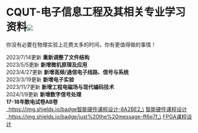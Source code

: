 # CQUT-电子信息工程及其相关专业学习资料![](https://img.shields.io/badge/license-MIT-blue)

你没有必要在物理实验上花费太多的时间，你有更值得做的事情！

2023/7/14更新
**重新调整了文件结构**\
2023/5/5更新
**新增微机原理及应用**\
2023/4/27更新
**新增高频/通信电子线路、信号与系统**\
2023/3/19更新
**新增电子实验**\
2023/11/7更新
**新增工程电磁场与现代编码技术**\
2024/1/9更新
**新增数字信号处理**\
**17-18年数电试卷AB卷**\
_https://img.shields.io/badge智能硬件课程设计-8A2BE2_\
[智能硬件课程设计](https://github.com/Royfor12/CQUT_esp32_for_elink)
_https://img.shields.io/badge/just%20the%20message-ff6e7f_\
[FPGA课程设计](https://github.com/Royfor12/CQUT-FPGA-Electric_Piano)
